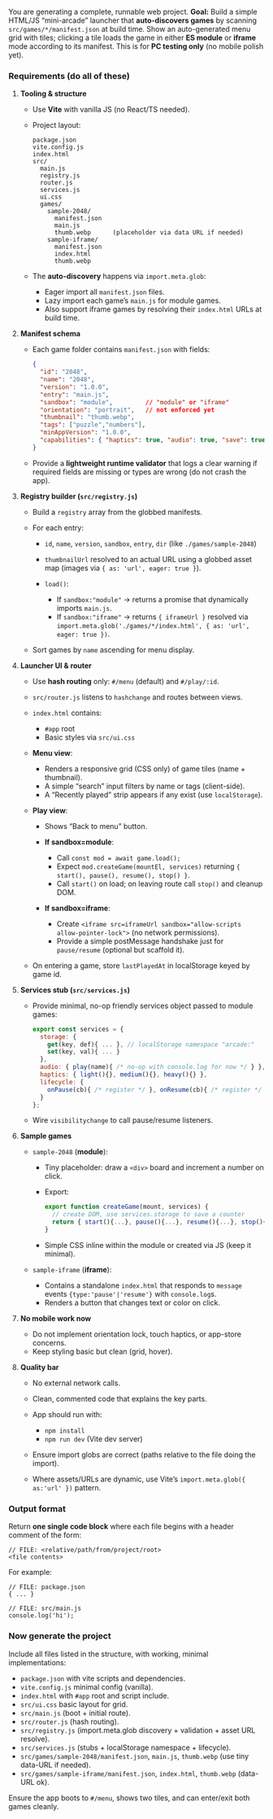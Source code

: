 You are generating a complete, runnable web project.
**Goal:** Build a simple HTML/JS “mini-arcade” launcher that **auto-discovers games** by scanning `src/games/*/manifest.json` at build time. Show an auto-generated menu grid with tiles; clicking a tile loads the game in either **ES module** or **iframe** mode according to its manifest. This is for **PC testing only** (no mobile polish yet).

### Requirements (do all of these)

1. **Tooling & structure**

   * Use **Vite** with vanilla JS (no React/TS needed).
   * Project layout:

     ```
     package.json
     vite.config.js
     index.html
     src/
       main.js
       registry.js
       router.js
       services.js
       ui.css
       games/
         sample-2048/
           manifest.json
           main.js
           thumb.webp      (placeholder via data URL if needed)
         sample-iframe/
           manifest.json
           index.html
           thumb.webp
     ```
   * The **auto-discovery** happens via `import.meta.glob`:

     * Eager import all `manifest.json` files.
     * Lazy import each game’s `main.js` for module games.
     * Also support iframe games by resolving their `index.html` URLs at build time.

2. **Manifest schema**

   * Each game folder contains `manifest.json` with fields:

     ```json
     {
       "id": "2048",
       "name": "2048",
       "version": "1.0.0",
       "entry": "main.js",
       "sandbox": "module",         // "module" or "iframe"
       "orientation": "portrait",   // not enforced yet
       "thumbnail": "thumb.webp",
       "tags": ["puzzle","numbers"],
       "minAppVersion": "1.0.0",
       "capabilities": { "haptics": true, "audio": true, "save": true }
     }
     ```
   * Provide a **lightweight runtime validator** that logs a clear warning if required fields are missing or types are wrong (do not crash the app).

3. **Registry builder (`src/registry.js`)**

   * Build a `registry` array from the globbed manifests.
   * For each entry:

     * `id`, `name`, `version`, `sandbox`, `entry`, `dir` (like `./games/sample-2048`)
     * `thumbnailUrl` resolved to an actual URL using a globbed asset map (images via `{ as: 'url', eager: true }`).
     * `load()`:

       * If `sandbox:"module"` → returns a promise that dynamically imports `main.js`.
       * If `sandbox:"iframe"` → returns `{ iframeUrl }` resolved via `import.meta.glob('./games/*/index.html', { as: 'url', eager: true })`.
   * Sort games by `name` ascending for menu display.

4. **Launcher UI & router**

   * Use **hash routing** only: `#/menu` (default) and `#/play/:id`.
   * `src/router.js` listens to `hashchange` and routes between views.
   * `index.html` contains:

     * `#app` root
     * Basic styles via `src/ui.css`
   * **Menu view**:

     * Renders a responsive grid (CSS only) of game tiles (name + thumbnail).
     * A simple “search” input filters by name or tags (client-side).
     * A “Recently played” strip appears if any exist (use `localStorage`).
   * **Play view**:

     * Shows “Back to menu” button.
     * **If sandbox=module**:

       * Call `const mod = await game.load();`
       * Expect `mod.createGame(mountEl, services)` returning `{ start(), pause(), resume(), stop() }`.
       * Call `start()` on load; on leaving route call `stop()` and cleanup DOM.
     * **If sandbox=iframe**:

       * Create `<iframe src=iframeUrl sandbox="allow-scripts allow-pointer-lock">` (no network permissions).
       * Provide a simple postMessage handshake just for `pause/resume` (optional but scaffold it).
   * On entering a game, store `lastPlayedAt` in localStorage keyed by game id.

5. **Services stub (`src/services.js`)**

   * Provide minimal, no-op friendly services object passed to module games:

     ```js
     export const services = {
       storage: {
         get(key, def){ ... }, // localStorage namespace "arcade:"
         set(key, val){ ... }
       },
       audio: { play(name){ /* no-op with console.log for now */ } },
       haptics: { light(){}, medium(){}, heavy(){} },
       lifecycle: {
         onPause(cb){ /* register */ }, onResume(cb){ /* register */ }
       }
     };
     ```
   * Wire `visibilitychange` to call pause/resume listeners.

6. **Sample games**

   * `sample-2048` (**module**):

     * Tiny placeholder: draw a `<div>` board and increment a number on click.
     * Export:

       ```js
       export function createGame(mount, services) {
         // create DOM, use services.storage to save a counter
         return { start(){...}, pause(){...}, resume(){...}, stop(){...} };
       }
       ```
     * Simple CSS inline within the module or created via JS (keep it minimal).
   * `sample-iframe` (**iframe**):

     * Contains a standalone `index.html` that responds to `message` events `{type:'pause'|'resume'}` with `console.log`s.
     * Renders a button that changes text or color on click.

7. **No mobile work now**

   * Do not implement orientation lock, touch haptics, or app-store concerns.
   * Keep styling basic but clean (grid, hover).

8. **Quality bar**

   * No external network calls.
   * Clean, commented code that explains the key parts.
   * App should run with:

     * `npm install`
     * `npm run dev` (Vite dev server)
   * Ensure import globs are correct (paths relative to the file doing the import).
   * Where assets/URLs are dynamic, use Vite’s `import.meta.glob({ as:'url' })` pattern.

### Output format

Return **one single code block** where each file begins with a header comment of the form:

```
// FILE: <relative/path/from/project/root>
<file contents>
```

For example:

```
// FILE: package.json
{ ... }

// FILE: src/main.js
console.log('hi');
```

### Now generate the project

Include all files listed in the structure, with working, minimal implementations:

* `package.json` with vite scripts and dependencies.
* `vite.config.js` minimal config (vanilla).
* `index.html` with `#app` root and script include.
* `src/ui.css` basic layout for grid.
* `src/main.js` (boot + initial route).
* `src/router.js` (hash routing).
* `src/registry.js` (import.meta.glob discovery + validation + asset URL resolve).
* `src/services.js` (stubs + localStorage namespace + lifecycle).
* `src/games/sample-2048/manifest.json`, `main.js`, `thumb.webp` (use tiny data-URL if needed).
* `src/games/sample-iframe/manifest.json`, `index.html`, `thumb.webp` (data-URL ok).

Ensure the app boots to `#/menu`, shows two tiles, and can enter/exit both games cleanly.


